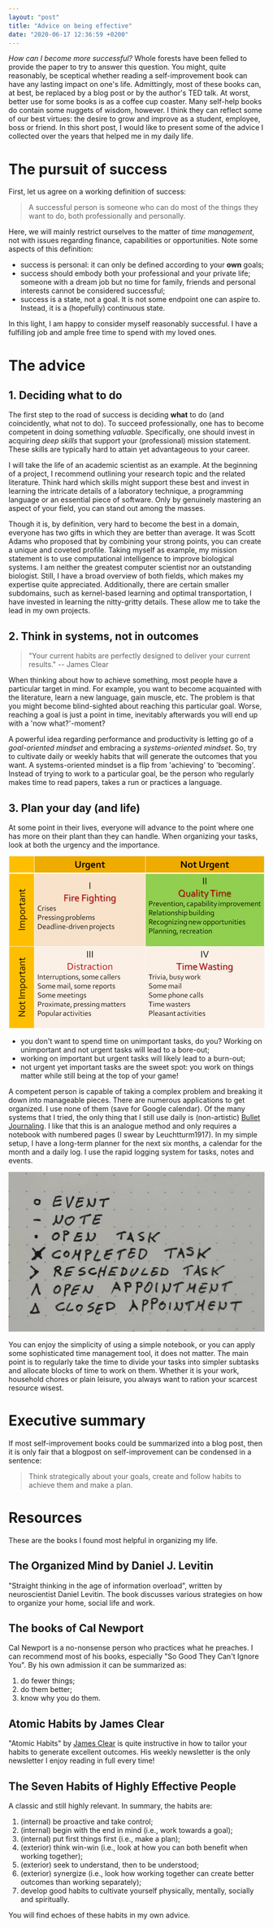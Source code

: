 ```yaml
---
layout: "post"
title: "Advice on being effective"
date: "2020-06-17 12:36:59 +0200"
---
```


*How can I become more successful?* Whole forests have been felled to provide the paper to try to answer this question. You might, quite reasonably, be sceptical whether reading a self-improvement book can have any lasting impact on one's life. Admittingly, most of these books can, at best, be replaced by a blog post or by the author's TED talk. At worst, better use for some books is as a coffee cup coaster. Many self-help books do contain some nuggets of wisdom, however. I think they can reflect some of our best virtues: the desire to grow and improve as a student, employee, boss or friend. In this short post, I would like to present some of the advice I collected over the years that helped me in my daily life.

# The pursuit of success

First, let us agree on a working definition of success:

> A successful person is someone who can do most of the things they want to do, both professionally and personally.

Here, we will mainly restrict ourselves to the matter of *time management*, not with issues regarding finance, capabilities or opportunities. Note some aspects of this definition:

- success is personal: it can only be defined according to your **own** goals;
- success should embody both your professional and your private life; someone with a dream job but no time for family, friends and personal interests cannot be considered successful;
- success is a state, not a goal. It is not some endpoint one can aspire to. Instead, it is a (hopefully) continuous state.

In this light, I am happy to consider myself reasonably successful. I have a fulfilling job and ample free time to spend with my loved ones.

# The advice

## 1. Deciding what to do

The first step to the road of success is deciding **what** to do (and coincidently, what not to do). To succeed professionally, one has to become competent in doing something *valuable*. Specifically, one should invest in acquiring *deep skills* that support your (professional) mission statement. These skills are typically hard to attain yet advantageous to your career.

I will take the life of an academic scientist as an example. At the beginning of a project, I recommend outlining your research topic and the related literature. Think hard which skills might support these best and invest in learning the intricate details of a laboratory technique, a programming language or an essential piece of software. Only by genuinely mastering an aspect of your field, you can stand out among the masses.

Though it is, by definition, very hard to become the best in a domain, everyone has two gifts in which they are better than average. It was Scott Adams who proposed that by combining your strong points, you can create a unique and coveted profile. Taking myself as example, my mission statement is to use computational intelligence to improve biological systems. I am neither the greatest computer scientist nor an outstanding biologist. Still, I have a broad overview of both fields, which makes my expertise quite appreciated. Additionally, there are certain smaller subdomains, such as kernel-based learning and optimal transportation, I have invested in learning the nitty-gritty details. These allow me to take the lead in my own projects.

## 2. Think in systems, not in outcomes

> "Your current habits are perfectly designed to deliver your current results." -- James Clear

When thinking about how to achieve something, most people have a particular target in mind. For example, you want to become acquainted with the literature, learn a new language, gain muscle, etc. The problem is that you might become blind-sighted about reaching this particular goal. Worse, reaching a goal is just a point in time, inevitably afterwards you will end up with a 'now what?'-moment?

A powerful idea regarding performance and productivity is letting go of a *goal-oriented mindset* and embracing a *systems-oriented mindset*. So, try to cultivate daily or weekly habits that will generate the outcomes that you want. A systems-oriented mindset is a flip from 'achieving' to 'becoming'. Instead of trying to work to a particular goal, be the person who regularly makes time to read papers, takes a run or practices a language.

## 3. Plan your day (and life)

At some point in their lives, everyone will advance to the point where one has more on their plant than they can handle. When organizing your tasks, look at both the urgency and the importance.

![Time management matrix as proposed by Stephen Covey, image from Huffpost.](../images/2020_productivity/timemanagement.png)

- you don't want to spend time on unimportant tasks, do you? Working on unimportant and not urgent tasks will lead to a bore-out;
- working on important but urgent tasks will likely lead to a burn-out;
- not urgent yet important tasks are the sweet spot: you work on things matter while still being at the top of your game!

A competent person is capable of taking a complex problem and breaking it down into manageable pieces. There are numerous applications to get organized. I use none of them (save for Google calendar). Of the many systems that I tried, the only thing that I still use daily is (non-artistic) [Bullet Journaling](https://bulletjournal.com/). I like that this is an analogue method and only requires a notebook with numbered pages (I swear by Leuchtturm1917). In my simple setup, I have a long-term planner for the next six months, a calendar for the month and a daily log. I use the rapid logging system for tasks, notes and events.

![The main types of items in rapid logging. Note that rapid logging matches splendidly with dotted paper.](../images/2020_productivity/rapidlogging.jpg)

You can enjoy the simplicity of using a simple notebook, or you can apply some sophisticated time management tool, it does not matter. The main point is to regularly take the time to divide your tasks into simpler subtasks and allocate blocks of time to work on them. Whether it is your work, household chores or plain leisure, you always want to ration your scarcest resource wisest.

# Executive summary

If most self-improvement books could be summarized into a blog post, then it is only fair that a blogpost on self-improvement can be condensed in a sentence:

> Think strategically about your goals, create and follow habits to achieve them and make a plan.

# Resources

These are the books I found most helpful in organizing my life.

## The Organized Mind by Daniel J. Levitin

"Straight thinking in the age of information overload", written by neuroscientist Daniel Levitin. The book discusses various strategies on how to organize your home, social life and work.

## The books of Cal Newport

Cal Newport is a no-nonsense person who practices what he preaches. I can recommend most of his books, especially "So Good They Can't Ignore You". By his own admission it can be summarized as:

1. do fewer things;
2. do them better;
3. know why you do them.

## Atomic Habits by James Clear

"Atomic Habits" by [James Clear](https://jamesclear.com/) is quite instructive in how to tailor your habits to generate excellent outcomes. His weekly newsletter is the only newsletter I enjoy reading in full every time!

## The Seven Habits of Highly Effective People

A classic and still highly relevant. In summary, the habits are:

1. (internal) be proactive and take control;
2. (internal) begin with the end in mind (i.e., work towards a goal);
3. (internal) put first things first (i.e., make a plan);
4. (exterior) think win-win (i.e., look at how you can both benefit when working together);
5. (exterior) seek to understand, then to be understood;
6. (exterior) synergize (i.e., look how working together can create better outcomes than working separately);
7. develop good habits to cultivate yourself physically, mentally, socially and spiritually.

You will find echoes of these habits in my own advice.
